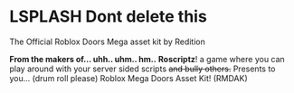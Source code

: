 # LSPLASH Dont delete this
The Official Roblox Doors Mega asset kit by Redition

**From the makers of...
uhh..
uhm..
hm..**
**Roscriptz**! a game where you can play around with your server sided scripts ~~and bully others.~~
Presents to you... (drum roll please) Roblox Mega Doors Asset Kit! (RMDAK)
